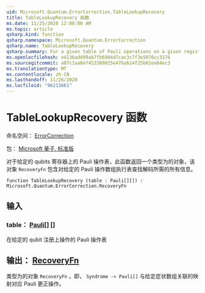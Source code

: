 ```yaml
---
uid: Microsoft.Quantum.ErrorCorrection.TableLookupRecovery
title: TableLookupRecovery 函数
ms.date: 11/25/2020 12:00:00 AM
ms.topic: article
qsharp.kind: function
qsharp.namespace: Microsoft.Quantum.ErrorCorrection
qsharp.name: TableLookupRecovery
qsharp.summary: For a given table of Pauli operations on a given register of qubits, this function returns an object of type `RecoveryFn` which contains all information needed to perform a table-lookup decoding with respect to the given array of Pauli operations.
ms.openlocfilehash: e4136add99ab7fb6904d7cac3c7f3e5076cc3176
ms.sourcegitcommit: a87c1aa8e7453360025e47ba614f25b02ea84ec3
ms.translationtype: MT
ms.contentlocale: zh-CN
ms.lasthandoff: 11/26/2020
ms.locfileid: "96213661"
---
```

# <a name="tablelookuprecovery-function"></a>TableLookupRecovery 函数

命名空间： [ErrorCorrection](xref:Microsoft.Quantum.ErrorCorrection)

包： [Microsoft 量子. 标准版](https://nuget.org/packages/Microsoft.Quantum.Standard)


对于给定的 qubits 寄存器上的 Pauli 操作表，此函数返回一个类型为的对象，该对象 `RecoveryFn` 包含对给定的 Pauli 操作数组执行表查找解码所需的所有信息。

```qsharp
function TableLookupRecovery (table : Pauli[][]) : Microsoft.Quantum.ErrorCorrection.RecoveryFn
```


## <a name="input"></a>输入

### <a name="table--pauli"></a>table： [Pauli](xref:microsoft.quantum.lang-ref.pauli)[] []

在给定的 qubit 注册上操作的 Pauli 操作表



## <a name="output--recoveryfn"></a>输出： [RecoveryFn](xref:Microsoft.Quantum.ErrorCorrection.RecoveryFn)

类型为的对象 `RecoveryFn` ，即， `Syndrome -> Pauli[]` 与给定症状数组关联的映射对应 Pauli 更正操作。
